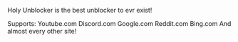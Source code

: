 Holy Unblocker is the best unblocker to evr exist!

Supports:
Youtube.com
Discord.com
Google.com
Reddit.com
Bing.com
And almost every other site!

